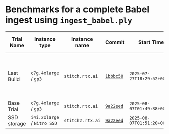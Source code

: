 
# Benchmarks for a complete Babel ingest using `ingest_babel.ply`

Trial Name  | Instance type               | Instance name    | Commit                                                                                                   | Start Time                  | End Time | Run Time (`hh:mm:ss`) | Peak Memory Usage | Size (kb, `du -k`) | Notes
--|--|--|--|--|--|--|--|--|--
Last Build  | `c7g.4xlarge` / `gp3`       | `stitch.rtx.ai`  | [`1bbbc50`](https://github.com/Translator-CATRAX/stitch/commit/1bbbc5056aafdaef8a159bee6e11810ffeea7c45) | `2025-07-27T18:29:52+00:00` | ?        | `64:50:31` | ? | 180723968 | Had to restart partial build, due to bug
Base Trial  | `c7g.4xlarge` / `gp3`       | `stitch.rtx.ai`  | [`9a22eed`](https://github.com/Translator-CATRAX/stitch/commit/9a22eedb3ca9952a9e4a4051609b6ea3dab2e93d) | `2025-08-07T01:49:38+00:00` | ?        | ?        | ? | ? |
SSD storage | `i4i.2xlarge` / `Nitro SSD` | `stitch2.rtx.ai` | [`9a22eed`](https://github.com/Translator-CATRAX/stitch/commit/9a22eedb3ca9952a9e4a4051609b6ea3dab2e93d) | `2025-08-07T01:51:20+00:00` | ?        | ?        | ? | ? |

